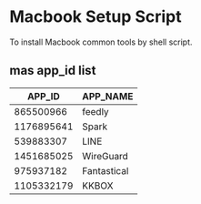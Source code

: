 # Macbook Setup Script
To install Macbook common tools by shell script.

## mas app_id list
APP_ID    |APP_NAME
----------|--------
865500966 |feedly
1176895641|Spark 
539883307 |LINE
1451685025|WireGuard
975937182 |Fantastical
1105332179|KKBOX